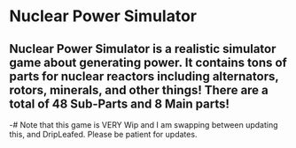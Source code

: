 # Nuclear Power Simulator

## Nuclear Power Simulator is a realistic simulator game about generating power. It contains tons of parts for nuclear reactors including alternators, rotors, minerals, and other things! There are a total of 48 Sub-Parts and 8 Main parts!

-# Note that this game is VERY Wip and I am swapping between updating this, and DripLeafed. Please be patient for updates.
